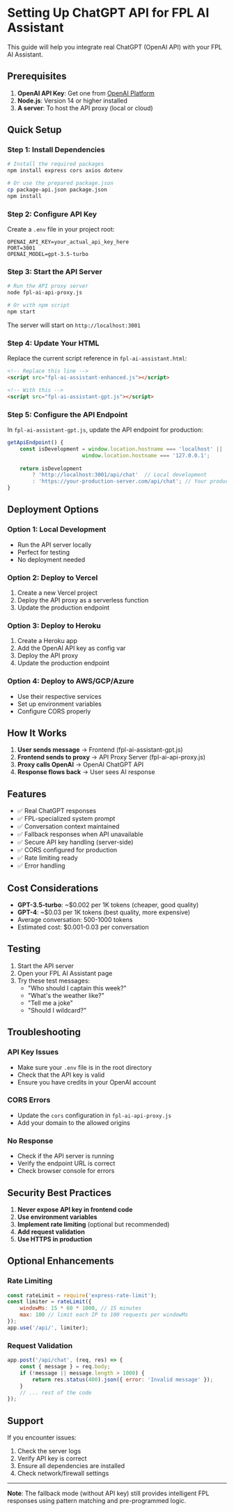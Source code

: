 # Setting Up ChatGPT API for FPL AI Assistant

This guide will help you integrate real ChatGPT (OpenAI API) with your FPL AI Assistant.

## Prerequisites

1. **OpenAI API Key**: Get one from [OpenAI Platform](https://platform.openai.com/api-keys)
2. **Node.js**: Version 14 or higher installed
3. **A server**: To host the API proxy (local or cloud)

## Quick Setup

### Step 1: Install Dependencies

```bash
# Install the required packages
npm install express cors axios dotenv

# Or use the prepared package.json
cp package-api.json package.json
npm install
```

### Step 2: Configure API Key

Create a `.env` file in your project root:

```env
OPENAI_API_KEY=your_actual_api_key_here
PORT=3001
OPENAI_MODEL=gpt-3.5-turbo
```

### Step 3: Start the API Server

```bash
# Run the API proxy server
node fpl-ai-api-proxy.js

# Or with npm script
npm start
```

The server will start on `http://localhost:3001`

### Step 4: Update Your HTML

Replace the current script reference in `fpl-ai-assistant.html`:

```html
<!-- Replace this line -->
<script src="fpl-ai-assistant-enhanced.js"></script>

<!-- With this -->
<script src="fpl-ai-assistant-gpt.js"></script>
```

### Step 5: Configure the API Endpoint

In `fpl-ai-assistant-gpt.js`, update the API endpoint for production:

```javascript
getApiEndpoint() {
    const isDevelopment = window.location.hostname === 'localhost' || 
                        window.location.hostname === '127.0.0.1';
    
    return isDevelopment 
        ? 'http://localhost:3001/api/chat'  // Local development
        : 'https://your-production-server.com/api/chat'; // Your production API server
}
```

## Deployment Options

### Option 1: Local Development
- Run the API server locally
- Perfect for testing
- No deployment needed

### Option 2: Deploy to Vercel
1. Create a new Vercel project
2. Deploy the API proxy as a serverless function
3. Update the production endpoint

### Option 3: Deploy to Heroku
1. Create a Heroku app
2. Add the OpenAI API key as config var
3. Deploy the API proxy
4. Update the production endpoint

### Option 4: Deploy to AWS/GCP/Azure
- Use their respective services
- Set up environment variables
- Configure CORS properly

## How It Works

1. **User sends message** → Frontend (fpl-ai-assistant-gpt.js)
2. **Frontend sends to proxy** → API Proxy Server (fpl-ai-api-proxy.js)
3. **Proxy calls OpenAI** → OpenAI ChatGPT API
4. **Response flows back** → User sees AI response

## Features

- ✅ Real ChatGPT responses
- ✅ FPL-specialized system prompt
- ✅ Conversation context maintained
- ✅ Fallback responses when API unavailable
- ✅ Secure API key handling (server-side)
- ✅ CORS configured for production
- ✅ Rate limiting ready
- ✅ Error handling

## Cost Considerations

- **GPT-3.5-turbo**: ~$0.002 per 1K tokens (cheaper, good quality)
- **GPT-4**: ~$0.03 per 1K tokens (best quality, more expensive)
- Average conversation: 500-1000 tokens
- Estimated cost: $0.001-0.03 per conversation

## Testing

1. Start the API server
2. Open your FPL AI Assistant page
3. Try these test messages:
   - "Who should I captain this week?"
   - "What's the weather like?"
   - "Tell me a joke"
   - "Should I wildcard?"

## Troubleshooting

### API Key Issues
- Make sure your `.env` file is in the root directory
- Check that the API key is valid
- Ensure you have credits in your OpenAI account

### CORS Errors
- Update the `cors` configuration in `fpl-ai-api-proxy.js`
- Add your domain to the allowed origins

### No Response
- Check if the API server is running
- Verify the endpoint URL is correct
- Check browser console for errors

## Security Best Practices

1. **Never expose API key in frontend code**
2. **Use environment variables**
3. **Implement rate limiting** (optional but recommended)
4. **Add request validation**
5. **Use HTTPS in production**

## Optional Enhancements

### Rate Limiting
```javascript
const rateLimit = require('express-rate-limit');
const limiter = rateLimit({
    windowMs: 15 * 60 * 1000, // 15 minutes
    max: 100 // limit each IP to 100 requests per windowMs
});
app.use('/api/', limiter);
```

### Request Validation
```javascript
app.post('/api/chat', (req, res) => {
    const { message } = req.body;
    if (!message || message.length > 1000) {
        return res.status(400).json({ error: 'Invalid message' });
    }
    // ... rest of the code
});
```

## Support

If you encounter issues:
1. Check the server logs
2. Verify API key is correct
3. Ensure all dependencies are installed
4. Check network/firewall settings

---

**Note**: The fallback mode (without API key) still provides intelligent FPL responses using pattern matching and pre-programmed logic.